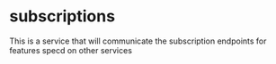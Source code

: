 # subscriptions
This is a service that will communicate the subscription endpoints for features specd on other services
